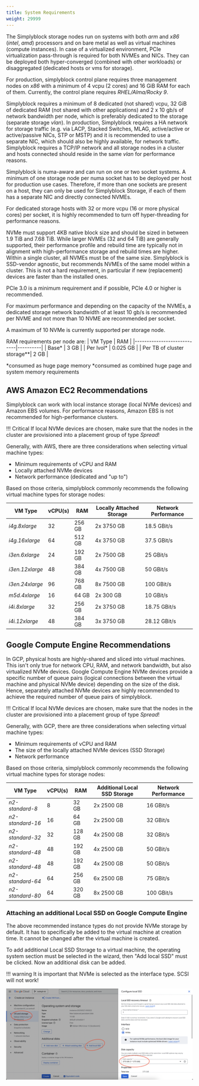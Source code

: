 ```yaml
---
title: System Requirements
weight: 29999
---
```


The Simplyblock storage nodes run on systems with both _arm_ and _x86_ (_intel_, _amd_) processors and on bare metal as well as virtual machines (compute instances). In case of a virtualized environment, PCIe virtualization pass-through is required for both NVMEs and NICs. They can be deployed both hyper-converged (combined with other workloads) or disaggregated (dedicated hosts or vms for storage).

For production, simplyblock control plane requires three management nodes on _x86_ with a minimum of 4 vcpu (2 cores) and 16 GiB RAM for each of them. Currently, the control plane requires _RHEL/Alma/Rocky 9_. 

Simplyblock requires a minimum of 8 dedicated (not shared) vcpu, 32 GiB of dedicated RAM (not shared with other applications) and  2 x 10 gb/s of network bandwidth per node, which is preferably dedicated to the storage (separate storage _vlan_). In production, Simplyblock requires a HA network for storage traffic (e.g. via LACP, Stacked Switches, MLAG, active/active or active/passive NICs, STP or MSTP) and it is recommended to use a separate NIC, which should also be highly available, for network traffic. Simplyblock requires a TCP/IP network and all storage nodes in a cluster and hosts connected should reside in the same _vlan_ for performance reasons. 

Simplyblock is numa-aware and can run on one or two socket systems. A minimum of one storage node per numa socket has to be deployed per host for production use cases. 
Therefore, if more than one sockets are present on a host, they can only be used for Simplyblock Storage, if each of them has a separate NIC and directly connected NVMEs.

For dedicated storage hosts with  32 or more vcpu (16 or more physical cores) per socket, it is highly recommended to turn off hyper-threading for performance reasons. 

NVMe must support 4KB native block size and should be sized in between 1.9 TiB and 7.68 TiB. While larger NVMEs (32 and 64 TiB) are generally supported, their performance profile and rebuild time are typically not in alignment with high-performance storage and rebuild times are higher. Within a single cluster, all NVMEs must be of the same size. Simplyblock is SSD-vendor agnostic, but recommends NVMEs of the same model within a cluster. This is not a hard requirement, in particular if new (replacement) devices are faster than the installed ones.  

PCIe 3.0 is a minimum requirement and if possible, PCIe 4.0 or higher is recommended.

For maximum performance and depending on the capacity of the NVMEs, a dedicated storage network bandwidth of at least 10 gb/s is recommended per NVME and not more than 10 NVME are recommended per socket. 

A maximum of 10 NVMe is currently supported per storage node.

RAM requirements per node are:
| VM Type                    | RAM      | 
|----------------------------|----------|
| Base*                      | 3 GB     | 
| Per lvol*                  | 0.025 GB | 
| Per TB of cluster storage**| 2 GB     | 

*consumed as huge page memory
*consumed as combined huge page and system memory requirements

## AWS Amazon EC2 Recommendations

Simplyblock can work with local instance storage (local NVMe devices) and Amazon EBS volumes. For performance reasons,
Amazon EBS is not recommended for high-performance clusters.

!!! Critical
    If local NVMe devices are chosen, make sure that the nodes in the cluster are provisioned into a placement group of type _Spread_!

Generally, with AWS, there are three considerations when selecting virtual machine types:

- Minimum requirements of vCPU and RAM
- Locally attached NVMe devices
- Network performance (dedicated and "up to")

Based on those criteria, simplyblock commonly recommends the following virtual machine types for storage nodes:

| VM Type         | vCPU(s) | RAM    | Locally Attached Storage | Network Performance |
|-----------------|---------|--------|--------------------------|---------------------|
| _i4g.8xlarge_   | 32      | 256 GB | 2x 3750 GB               | 18.5 GBit/s         |
| _i4g.16xlarge_  | 64      | 512 GB | 4x 3750 GB               | 37.5 GBit/s         |
| _i3en.6xlarge_  | 24      | 192 GB | 2x 7500 GB               | 25 GBit/s           |
| _i3en.12xlarge_ | 48      | 384 GB | 4x 7500 GB               | 50 GBit/s           |
| _i3en.24xlarge_ | 96      | 768 GB | 8x 7500 GB               | 100 GBit/s          |
| _m5d.4xlarge_   | 16      | 64 GB  | 2x 300 GB                | 10 GBit/s           |
| _i4i.8xlarge_   | 32      | 256 GB | 2x 3750 GB               | 18.75 GBit/s        |
| _i4i.12xlarge_  | 48      | 384 GB | 3x 3750 GB               | 28.12 GBit/s        |


## Google Compute Engine Recommendations

In GCP, physical hosts are highly-shared and sliced into virtual machines. This isn't only true for network CPU, RAM,
and network bandwidth, but also virtualized NVMe devices. Google Compute Engine NVMe devices provide a specific number
of queue pairs (logical connections between the virtual machine and physical NVMe device) depending on the size of the
disk. Hence, separately attached NVMe devices are highly recommended to achieve the required number of queue pairs of
simplyblock.

!!! Critical
    If local NVMe devices are chosen, make sure that the nodes in the cluster are provisioned into a placement group of type _Spread_!

Generally, with GCP, there are three considerations when selecting virtual machine types:

- Minimum requirements of vCPU and RAM
- The size of the locally attached NVMe devices (SSD Storage)
- Network performance

Based on those criteria, simplyblock commonly recommends the following virtual machine types for storage nodes:

| VM Type          | vCPU(s) | RAM    | Additional Local SSD Storage | Network Performance |
|------------------|---------|--------|------------------------------|---------------------|
| _n2-standard-8_  | 8       | 32 GB  | 2x 2500 GB                   | 16 GBit/s           |
| _n2-standard-16_ | 16      | 64 GB  | 2x 2500 GB                   | 32 GBit/s           |
| _n2-standard-32_ | 32      | 128 GB | 4x 2500 GB                   | 32 GBit/s           |
| _n2-standard-48_ | 48      | 192 GB | 4x 2500 GB                   | 50 GBit/s           |
| _n2-standard-48_ | 48      | 192 GB | 4x 2500 GB                   | 50 GBit/s           |
| _n2-standard-64_ | 64      | 256 GB | 6x 2500 GB                   | 75 GBit/s           |
| _n2-standard-80_ | 64      | 320 GB | 8x 2500 GB                   | 100 GBit/s          |

### Attaching an additional Local SSD on Google Compute Engine

The above recommended instance types do not provide NVMe storage by default. It has to specifically be added to the
virtual machine at creation time. It cannot be changed after the virtual machine is created.

To add additional Local SSD Storage to a virtual machine, the operating system section must be selected in the wizard,
then "Add local SSD" must be clicked. Now an additional disk can be added.

!!! warning
     It is important that NVMe is selected as the interface type. SCSI will not work!

![Google Compute Engine wizard screenshot for adding additional local SSDs to a virtual machine](../../assets/images/gcp-wizard-local-ssd.png)

